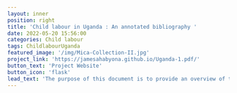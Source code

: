 ```yaml
---
layout: inner
position: right
title: 'Child labour in Uganda : An annotated bibliography '
date: 2022-05-20 15:56:00
categories: Child labour
tags: ChildlabourUganda
featured_image: '/img/Mica-Collection-II.jpg'
project_link: 'https://jamesahabyona.github.io/Uganda-1.pdf/'
button_text: 'Project Website'
button_icon: 'flask'
lead_text: 'The purpose of this document is to provide an overview of the child labour situation in Uganda ﻿' 
---
```

